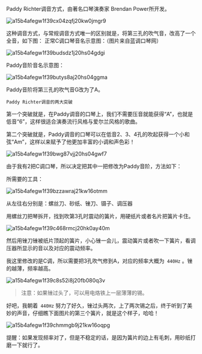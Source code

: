 Paddy Richter调音方式，由著名口琴演奏家 Brendan Power所开发。

![a15b4afegw1f39cx04zqfj20kw0jmgr9](https://github.com/Meekdai/meekdai.github.io/assets/11755104/4e0548fc-207b-4400-ae69-d6bfe5ea0835)

这种调音方式，与常规调音方式唯一的区别就是，将第三孔的吹气音，改高了一个全音，如下图：
正常C调口琴音名示意图：（图片来自蓝调口琴网）

![a15b4afegw1f39budsdz1j20hs04gdgi](https://github.com/Meekdai/meekdai.github.io/assets/11755104/dea9f62f-3a94-4d33-8756-9f2267f613b6)

Paddy音阶音名示意图：

![a15b4afegw1f39butys8aj20hs04ggma](https://github.com/Meekdai/meekdai.github.io/assets/11755104/f04ae01a-de14-4cb4-9b4e-2e8056a2667e)

Paddy音阶将第三孔的吹气音G改为了A。

`Paddy Richter调音的两大突破`

第一个突破就是，在Paddy调音的口琴上，我们不需要压音就能获得“A”，也就是低音“6”，这样很适合演奏流行风格与爱尔兰风格的歌曲。

第二个突破就是，Paddy调音的口琴可以在低音2、3、4孔的吹起获得一个小和弦“Am”，这样以来赋予了他更加丰富的小调和声色彩！

![a15b4afegw1f39bwg87vjj20hs04gwf7](https://github.com/Meekdai/meekdai.github.io/assets/11755104/ff83a7f8-7400-49b8-bd8f-db9c14eebf91)

由于我有2把C调口琴，所以决定把其中一把修改为Paddy音阶，方法如下：

所需要的工具：

![a15b4afegw1f39bzzawraj21kw16otmm](https://github.com/Meekdai/meekdai.github.io/assets/11755104/41431312-2f96-4a56-ac59-7d37aa8fd929)

从左往右分别是：螺丝刀、砂纸、锉刀、镊子、调压器

用螺丝刀把琴拆开，找到吹第3孔时震动的簧片，用硬纸片或者名片把簧片卡住。

![a15b4afegw1f39c468rmcj20hk0ay40m](https://github.com/Meekdai/meekdai.github.io/assets/11755104/93dffd54-cfc6-4b37-9e8e-eb98097c4991)

然后用锉刀锉被纸片顶起的簧片，小心锉一会儿，震动簧片或者吹一下簧片，看调压器所显示的音以及对应的震动频率。

我这里修改的是C调，所以需要把3孔吹气修到A，对应的频率大概为` 440Hz` 。锉的越薄，频率越高。

![a15b4afegw1f39c8s52i8j20fb080q3v](https://github.com/Meekdai/meekdai.github.io/assets/11755104/8424ed96-c42b-4a05-b362-567861a0956c)

>注意：如果锉过头了，可以用电烙铁上一层薄薄的锡。

好吧，我朝着` 440Hz` 努力了好久，锉过头两次，上了两次锡之后，终于听到了美妙的声音，仔细瞧下面图片的第三个簧片，就是这个样子，哈哈！

![a15b4afegw1f39chmmgb9j21kw16oqpg](https://github.com/Meekdai/meekdai.github.io/assets/11755104/b02e49d8-ca9b-45d8-836d-ef6d51eab6af)

提醒：如果发现频率对了，但是不稳定的话，是因为簧片的边上有毛刺，用砂纸打磨一下就行了。

<!-- ##{"timestamp":1461596880,"script":"<link rel='stylesheet' href='https://cdn.jsdelivr.net/npm/medium-zoom@0.3.1/dist/medium-zoom.min.css'><script src='https://cdn.jsdelivr.net/npm/medium-zoom@0.3.1/dist/medium-zoom.min.js'></script><script>mediumZoom('img');</script>"}## -->